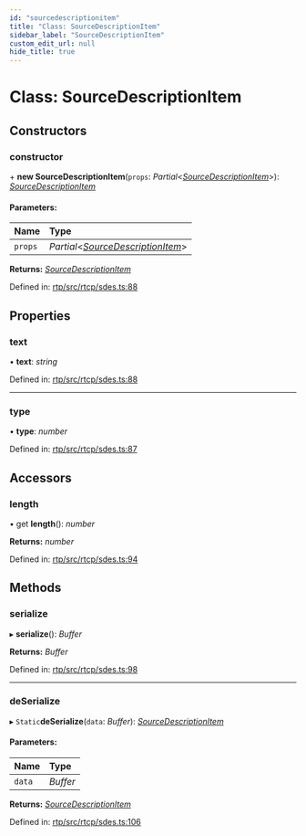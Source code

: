 ```yaml
---
id: "sourcedescriptionitem"
title: "Class: SourceDescriptionItem"
sidebar_label: "SourceDescriptionItem"
custom_edit_url: null
hide_title: true
---
```


# Class: SourceDescriptionItem

## Constructors

### constructor

\+ **new SourceDescriptionItem**(`props`: *Partial*<[*SourceDescriptionItem*](sourcedescriptionitem.md)\>): [*SourceDescriptionItem*](sourcedescriptionitem.md)

#### Parameters:

Name | Type |
:------ | :------ |
`props` | *Partial*<[*SourceDescriptionItem*](sourcedescriptionitem.md)\> |

**Returns:** [*SourceDescriptionItem*](sourcedescriptionitem.md)

Defined in: [rtp/src/rtcp/sdes.ts:88](https://github.com/shinyoshiaki/werift-webrtc/blob/9b1b713/packages/rtp/src/rtcp/sdes.ts#L88)

## Properties

### text

• **text**: *string*

Defined in: [rtp/src/rtcp/sdes.ts:88](https://github.com/shinyoshiaki/werift-webrtc/blob/9b1b713/packages/rtp/src/rtcp/sdes.ts#L88)

___

### type

• **type**: *number*

Defined in: [rtp/src/rtcp/sdes.ts:87](https://github.com/shinyoshiaki/werift-webrtc/blob/9b1b713/packages/rtp/src/rtcp/sdes.ts#L87)

## Accessors

### length

• get **length**(): *number*

**Returns:** *number*

Defined in: [rtp/src/rtcp/sdes.ts:94](https://github.com/shinyoshiaki/werift-webrtc/blob/9b1b713/packages/rtp/src/rtcp/sdes.ts#L94)

## Methods

### serialize

▸ **serialize**(): *Buffer*

**Returns:** *Buffer*

Defined in: [rtp/src/rtcp/sdes.ts:98](https://github.com/shinyoshiaki/werift-webrtc/blob/9b1b713/packages/rtp/src/rtcp/sdes.ts#L98)

___

### deSerialize

▸ `Static`**deSerialize**(`data`: *Buffer*): [*SourceDescriptionItem*](sourcedescriptionitem.md)

#### Parameters:

Name | Type |
:------ | :------ |
`data` | *Buffer* |

**Returns:** [*SourceDescriptionItem*](sourcedescriptionitem.md)

Defined in: [rtp/src/rtcp/sdes.ts:106](https://github.com/shinyoshiaki/werift-webrtc/blob/9b1b713/packages/rtp/src/rtcp/sdes.ts#L106)
